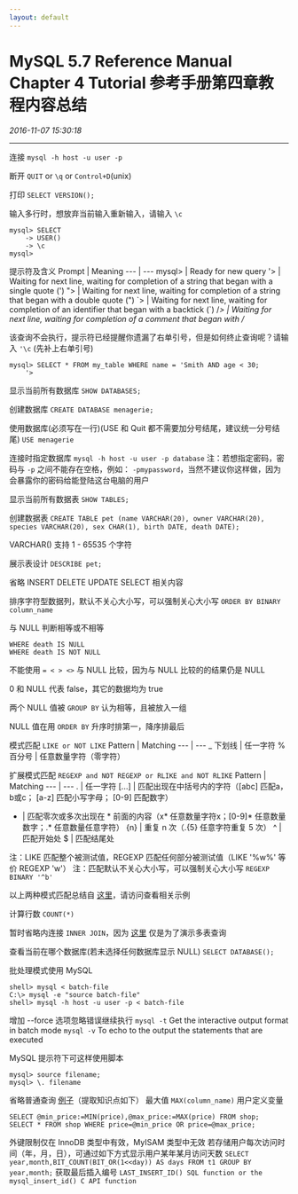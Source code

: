 ```yaml
---
layout: default
---
```


# MySQL 5.7 Reference Manual Chapter 4 Tutorial 参考手册第四章教程内容总结
_2016-11-07 15:30:18_

* * *

连接 `mysql -h host -u user -p`

断开 `QUIT` or `\q` or `Control+D`(unix)

打印 `SELECT VERSION();`

输入多行时，想放弃当前输入重新输入，请输入 `\c`
```
mysql> SELECT
    -> USER()
    -> \c
mysql>
```

提示符及含义
Prompt | Meaning
--- | ---
mysql> | Ready for new query
\'> |	Waiting for next line, waiting for completion of a string that began with a single quote (\')
"> |	Waiting for next line, waiting for completion of a string that began with a double quote (")
\`> |	Waiting for next line, waiting for completion of an identifier that began with a backtick (`)
/*> |	Waiting for next line, waiting for completion of a comment that began with /*

该查询不会执行，提示符已经提醒你遗漏了右单引号，但是如何终止查询呢？请输入 `'\c` (先补上右单引号)
```
mysql> SELECT * FROM my_table WHERE name = 'Smith AND age < 30;
    '>
```

显示当前所有数据库 `SHOW DATABASES;`

创建数据库 `CREATE DATABASE menagerie;`

使用数据库(必须写在一行)(USE 和 Quit 都不需要加分号结尾，建议统一分号结尾) `USE menagerie`

连接时指定数据库 `mysql -h host -u user -p database`
注：若想指定密码，密码与 `-p` 之间不能存在空格，例如： `-pmypassword`，当然不建议你这样做，因为会暴露你的密码给能登陆这台电脑的用户

显示当前所有数据表 `SHOW TABLES;`

创建数据表
`CREATE TABLE pet (name VARCHAR(20), owner VARCHAR(20), species VARCHAR(20), sex CHAR(1), birth DATE, death DATE);`

VARCHAR() 支持 1 - 65535 个字符

展示表设计 `DESCRIBE pet;`

省略 INSERT DELETE UPDATE SELECT 相关内容

排序字符型数据列，默认不关心大小写，可以强制关心大小写 `ORDER BY BINARY column_name`

与 NULL 判断相等或不相等
```
WHERE death IS NULL
WHERE death IS NOT NULL
```
不能使用 `= < > <>` 与 NULL 比较，因为与 NULL 比较的的结果仍是 NULL

0 和 NULL 代表 false，其它的数据均为 true

两个 NULL 值被 `GROUP BY` 认为相等，且被放入一组

NULL 值在用 `ORDER BY` 升序时排第一，降序排最后

模式匹配 `LIKE or NOT LIKE`
Pattern | Matching
--- | ---
_ 下划线 | 任一字符
% 百分号 | 任意数量字符（零字符）

扩展模式匹配 `REGEXP and NOT REGEXP or RLIKE and NOT RLIKE`
Pattern | Matching
--- | ---
. | 任一字符
[...] | 匹配出现在中括号内的字符（[abc] 匹配a，b或c； [a-z] 匹配小写字母； [0-9] 匹配数字）
* | 匹配零次或多次出现在 * 前面的内容（x* 任意数量字符x；[0-9]* 任意数量数字；.* 任意数量任意字符）
{n} | 重复 n 次（.{5} 任意字符重复 5 次）
^ | 匹配开始处
$ | 匹配结尾处

注：LIKE 匹配整个被测试值，REGEXP 匹配任何部分被测试值（LIKE \'%w%\' 等价 REGEXP \'w\'）
注：匹配默认不关心大小写，可以强制关心大小写 `REGEXP BINARY '^b'`

以上两种模式匹配总结自 [这里](http://dev.mysql.com/doc/refman/5.7/en/pattern-matching.html)，请访问查看相关示例

计算行数 `COUNT(*)`

暂时省略内连接 `INNER JOIN`，因为 [这里](http://dev.mysql.com/doc/refman/5.7/en/multiple-tables.html) 仅是为了演示多表查询

查看当前在哪个数据库(若未选择任何数据库显示 NULL) `SELECT DATABASE();`

批处理模式使用 MySQL
```
shell> mysql < batch-file
C:\> mysql -e "source batch-file"
shell> mysql -h host -u user -p < batch-file
```
增加 --force 选项忽略错误继续执行
`mysql -t` Get the interactive output format in batch mode
`mysql -v` To echo to the output the statements that are executed

MySQL 提示符下可这样使用脚本
```
mysql> source filename;
mysql> \. filename
```

省略普通查询 [例子](http://dev.mysql.com/doc/refman/5.7/en/examples.html)（提取知识点如下）
最大值 `MAX(column_name)`
用户定义变量
```
SELECT @min_price:=MIN(price),@max_price:=MAX(price) FROM shop;
SELECT * FROM shop WHERE price=@min_price OR price=@max_price;
```
外键限制仅在 InnoDB 类型中有效，MyISAM 类型中无效
若存储用户每次访问时间（年，月，日），可通过如下方式显示用户某年某月访问天数
`SELECT year,month,BIT_COUNT(BIT_OR(1<<day)) AS days FROM t1 GROUP BY year,month;`
获取最后插入编号 `LAST_INSERT_ID() SQL function or the mysql_insert_id() C API function`

